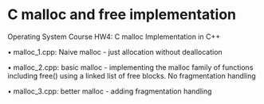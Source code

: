 # C malloc and free implementation

Operating System Course HW4: C malloc Implementation in C++

• malloc_1.cpp: Naive malloc - just allocation without deallocation

• malloc_2.cpp: basic malloc - implementing the malloc family of functions including free() using a linked list of free blocks. No fragmentation handling

• malloc_3.cpp: better malloc - adding fragmentation handling

